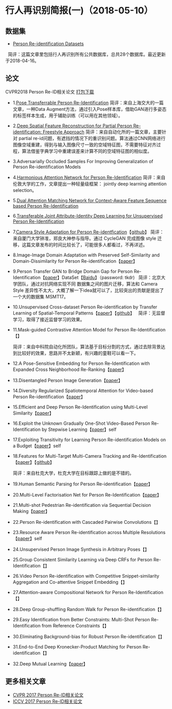 行人再识别简报(一)（2018-05-10）
=====

数据集
----
* [Person Re-identification Datasets](http://robustsystems.coe.neu.edu/sites/robustsystems.coe.neu.edu/files/systems/projectpages/reiddataset.html)

   简评：这篇文章里包括行人再识别所有公共数据库，总共28个数据库。最近更新于2018-04-16。
  
论文
-----
CVPR2018 Person Re-ID相关论文 [打包下载](https://pan.baidu.com/s/1JUdVwbK_K7yngbF-pYb4xQ)
* 1.[Pose Transferrable Person Re-Identification](https://pan.baidu.com/s/1nwFetDZ)
   简评：来自上海交大的一篇文章，一种Data Augment方法，通过引入Pose样本库，借助GAN进行多姿态的标签样本生成，用于辅助训练（可以用在其他领域）。
* 2.[Deep Spatial Feature Reconstruction for Partial Person Re-identification: Freestyle Approach](https://arxiv.org/abs/1801.00881)
   简评：来自自动化所的一篇文章，主要针对 partial re-id问题，有遮挡的情况下的重识别问题。算法通过CNN网络进行 图像空域重建，得到与输入图像尺寸一致的空域特征图，不需要特征对齐过程，算法借鉴字典学习中重建误差来计算不同的空域特征图的相似度。
* 3.Adversarially Occluded Samples For Improving Generalization of Person Re-identification Models
* 4.[Harmonious Attention Network for Person Re-Identification](https://arxiv.org/abs/1802.08122)
   简评：来自伦敦大学的工作，文章提出一种轻量级框架： jointly deep learning attention selection。
* 5.[Dual Attention Matching Network for Context-Aware Feature Sequence based Person Re-Identification](https://arxiv.org/abs/1803.09937)
* 6.[Transferable Joint Attribute-Identity Deep Learning for Unsupervised Person Re-Identification](https://arxiv.org/abs/1803.09786)
* 7.[Camera Style Adaptation for Person Re-identfication](https://arxiv.org/abs/1711.10295v1)【[github](https://github.com/zhunzhong07/CamStyle)】
  简评：来自厦门大学钟准，郑良大神参与指导。通过 CycleGAN 完成图像 style 迁移，这篇文章发布的时间比较长了，可能很多人都看过，不再详述。
* 8.Image-Image Domain Adaptation with Preserved Self-Similarity and Domain-Dissimilarity for Person Re-identification【[paper](https://arxiv.org/abs/1711.07027)】
* 9.Person Transfer GAN to Bridge Domain Gap for Person Re-Identification【[paper](https://arxiv.org/abs/1711.08565)】DataSet【[Baidu](https://pan.baidu.com/share/init?surl=tNZdIpT_054ST8syYW1gzw)】（password: tkdr)
  
  简评：北京大学团队，通过对抗网络实现不同 数据集之间的图片迁移，算法和 Camera Style 差异性不太大，大概了解一下idea就可以了，比较突出的贡献是提出了一个大的数据集 MSMT17。
* 10.Unsupervised Cross-dataset Person Re-identification by Transfer Learning of Spatial-Temporal Patterns【[paper](https://arxiv.org/abs/1803.07293)】【[github](https://github.com/ahangchen/TFusion)】
  
  简评：无监督学习，取得了接近监督学习的效果。
* 11.Mask-guided Contrastive Attention Model for Person Re-Identification【】
  
  简评：来自中科院自动化所团队，算法基于目标分割的方式，通过去除背景达到比较好的效果，思路并不太新颖，有兴趣的童鞋可以看一下。
* 12.A Pose-Sensitive Embedding for Person Re-Identification with Expanded Cross Neighborhood Re-Ranking【[paper](https://arxiv.org/abs/1711.10378)】
* 13.Disentangled Person Image Generation【[paper](https://arxiv.org/abs/1712.02621)】
* 14.Diversity Regularized Spatiotemporal Attention for Video-based Person Re-identification【[paper](https://arxiv.org/abs/1803.09882)】
* 15.Efficient and Deep Person Re-Identification using Multi-Level Similarity【[paper](https://arxiv.org/abs/1803.11353)】
* 16.Exploit the Unknown Gradually One-Shot Video-Based Person Re-Identification by Stepwise Learning【[paper](http://xuanyidong.com/publication/cvpr-2018-reid/)】self
* 17.Exploiting Transitivity for Learning Person Re-identification Models on a Budget【[paper](https://core.ac.uk/display/53854596)】self
* 18.Features for Multi-Target Multi-Camera Tracking and Re-Identification【[paper](https://arxiv.org/abs/1803.10859)】【[github](https://github.com/yoon28/SCT4DukeMTMC)】
  
  简评：来自杜克大学，杜克大学在目标跟踪上做的是不错的。
* 19.Human Semantic Parsing for Person Re-identification【[paper](https://arxiv.org/abs/1804.00216)】
* 20.Multi-Level Factorisation Net for Person Re-Identification【[paper](https://arxiv.org/abs/1803.09132)】
* 21.Multi-shot Pedestrian Re-identification via Sequential Decision Making【[paper](https://arxiv.org/abs/1712.07257)】
* 22.Person Re-identification with Cascaded Pairwise Convolutions【】
* 23.Resource Aware Person Re-identification across Multiple Resolutions【[paper](http://home.bharathh.info/pubs/pdfs/WangCVPR2018b.pdf)】self
* 24.Unsupervised Person Image Synthesis in Arbitrary Poses【】
* 25.Group Consistent Similarity Learning via Deep CRFs for Person Re-Identification【】
* 26.Video Person Re-identification with Competitive Snippet-similarity Aggregation and Co-attentive Snippet Embedding【】
* 27.Attention-aware Compositional Network for Person Re-Identification【】
* 28.Deep Group-shuffling Random Walk for Person Re-identification【】
* 29.Easy Identification from Better Constraints: Multi-Shot Person Re-Identification from Reference Constraints【】
* 30.Eliminating Background-bias for Robust Person Re-identification【】
* 31.End-to-End Deep Kronecker-Product Matching for Person Re-identification【】
* 32.Deep Mutual Learning【[paper](https://arxiv.org/abs/1706.00384)】
  
 更多相关文章
 -------
 * [CVPR 2017 Person Re-ID相关论文](https://zhuanlan.zhihu.com/p/29053615)
 * [ICCV 2017 Person Re-ID相关论文](https://zhuanlan.zhihu.com/p/29102474)
 
  

